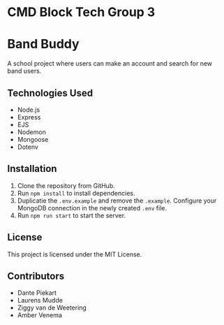 # CMD Block Tech Group 3
# Band Buddy

A school project where users can make an account and search for new band users.

## Technologies Used
- Node.js
- Express
- EJS
- Nodemon
- Mongoose
- Dotenv

## Installation
1. Clone the repository from GitHub.
2. Run `npm install` to install dependencies.
3. Duplicatie the `.env.example` and remove the `.example`. Configure your MongoDB connection in the newly created `.env` file.
4. Run `npm run start` to start the server.

## License
This project is licensed under the MIT License.

## Contributors
- Dante Piekart
- Laurens Mudde
- Ziggy van de Weetering
- Amber Venema
